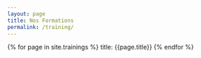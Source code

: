 ```yaml
---
layout: page
title: Nos Formations
permalink: /training/
---
```


{% for page in site.trainings %}
    title: {{page.title}}
{% endfor %}